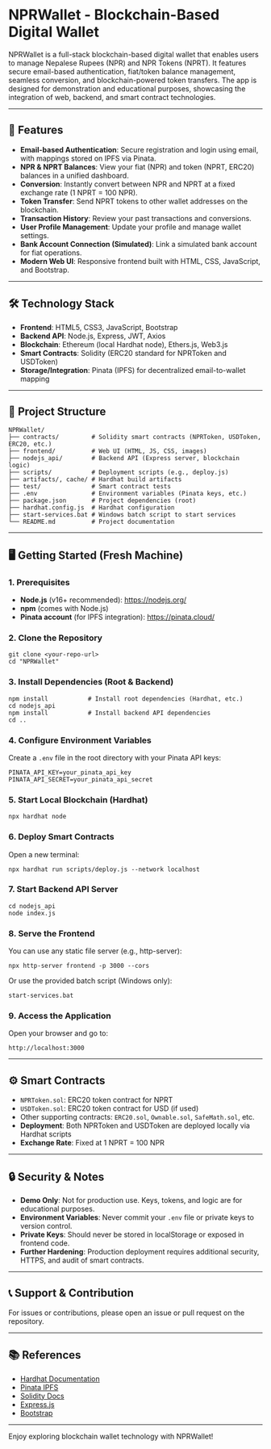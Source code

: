 # NPRWallet - Blockchain-Based Digital Wallet

NPRWallet is a full-stack blockchain-based digital wallet that enables users to manage Nepalese Rupees (NPR) and NPR Tokens (NPRT). It features secure email-based authentication, fiat/token balance management, seamless conversion, and blockchain-powered token transfers. The app is designed for demonstration and educational purposes, showcasing the integration of web, backend, and smart contract technologies.

---

## 🚀 Features

- **Email-based Authentication**: Secure registration and login using email, with mappings stored on IPFS via Pinata.
- **NPR & NPRT Balances**: View your fiat (NPR) and token (NPRT, ERC20) balances in a unified dashboard.
- **Conversion**: Instantly convert between NPR and NPRT at a fixed exchange rate (1 NPRT = 100 NPR).
- **Token Transfer**: Send NPRT tokens to other wallet addresses on the blockchain.
- **Transaction History**: Review your past transactions and conversions.
- **User Profile Management**: Update your profile and manage wallet settings.
- **Bank Account Connection (Simulated)**: Link a simulated bank account for fiat operations.
- **Modern Web UI**: Responsive frontend built with HTML, CSS, JavaScript, and Bootstrap.

---

## 🛠️ Technology Stack

- **Frontend**: HTML5, CSS3, JavaScript, Bootstrap
- **Backend API**: Node.js, Express, JWT, Axios
- **Blockchain**: Ethereum (local Hardhat node), Ethers.js, Web3.js
- **Smart Contracts**: Solidity (ERC20 standard for NPRToken and USDToken)
- **Storage/Integration**: Pinata (IPFS) for decentralized email-to-wallet mapping

---

## 📁 Project Structure

```
NPRWallet/
├── contracts/         # Solidity smart contracts (NPRToken, USDToken, ERC20, etc.)
├── frontend/          # Web UI (HTML, JS, CSS, images)
├── nodejs_api/        # Backend API (Express server, blockchain logic)
├── scripts/           # Deployment scripts (e.g., deploy.js)
├── artifacts/, cache/ # Hardhat build artifacts
├── test/              # Smart contract tests
├── .env               # Environment variables (Pinata keys, etc.)
├── package.json       # Project dependencies (root)
├── hardhat.config.js  # Hardhat configuration
├── start-services.bat # Windows batch script to start services
└── README.md          # Project documentation
```

---

## 🖥️ Getting Started (Fresh Machine)

### 1. Prerequisites
- **Node.js** (v16+ recommended): https://nodejs.org/
- **npm** (comes with Node.js)
- **Pinata account** (for IPFS integration): https://pinata.cloud/

### 2. Clone the Repository
```shell
git clone <your-repo-url>
cd "NPRWallet"
```

### 3. Install Dependencies (Root & Backend)
```shell
npm install           # Install root dependencies (Hardhat, etc.)
cd nodejs_api
npm install           # Install backend API dependencies
cd ..
```

### 4. Configure Environment Variables
Create a `.env` file in the root directory with your Pinata API keys:
```
PINATA_API_KEY=your_pinata_api_key
PINATA_API_SECRET=your_pinata_api_secret
```

### 5. Start Local Blockchain (Hardhat)
```shell
npx hardhat node
```

### 6. Deploy Smart Contracts
Open a new terminal:
```shell
npx hardhat run scripts/deploy.js --network localhost
```

### 7. Start Backend API Server
```shell
cd nodejs_api
node index.js
```

### 8. Serve the Frontend
You can use any static file server (e.g., http-server):
```shell
npx http-server frontend -p 3000 --cors
```
Or use the provided batch script (Windows only):
```shell
start-services.bat
```

### 9. Access the Application
Open your browser and go to:
```
http://localhost:3000
```

---

## ⚙️ Smart Contracts
- `NPRToken.sol`: ERC20 token contract for NPRT
- `USDToken.sol`: ERC20 token contract for USD (if used)
- Other supporting contracts: `ERC20.sol`, `Ownable.sol`, `SafeMath.sol`, etc.
- **Deployment**: Both NPRToken and USDToken are deployed locally via Hardhat scripts
- **Exchange Rate**: Fixed at 1 NPRT = 100 NPR

---

## 🔒 Security & Notes
- **Demo Only**: Not for production use. Keys, tokens, and logic are for educational purposes.
- **Environment Variables**: Never commit your `.env` file or private keys to version control.
- **Private Keys**: Should never be stored in localStorage or exposed in frontend code.
- **Further Hardening**: Production deployment requires additional security, HTTPS, and audit of smart contracts.

---

## 📞 Support & Contribution
For issues or contributions, please open an issue or pull request on the repository.

---

## 📚 References
- [Hardhat Documentation](https://hardhat.org/)
- [Pinata IPFS](https://pinata.cloud/)
- [Solidity Docs](https://docs.soliditylang.org/)
- [Express.js](https://expressjs.com/)
- [Bootstrap](https://getbootstrap.com/)

---

Enjoy exploring blockchain wallet technology with NPRWallet!
